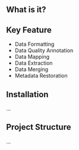 ## What is it?


## Key Feature

- Data Formatting
- Data Quality Annotation
- Data Mapping
- Data Extraction
- Data Merging
- Metadata Restoration

## Installation

...

## Project Structure

...